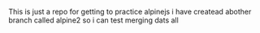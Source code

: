 This is just a repo for getting to practice alpinejs
i have createad abother branch called alpine2 so i can test merging
dats all
